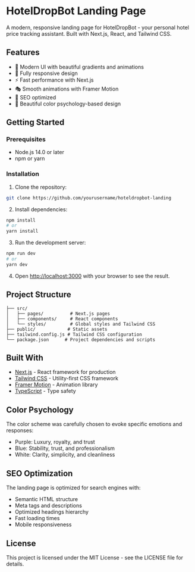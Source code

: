# HotelDropBot Landing Page

A modern, responsive landing page for HotelDropBot - your personal hotel price tracking assistant. Built with Next.js, React, and Tailwind CSS.

## Features

- 🎨 Modern UI with beautiful gradients and animations
- 📱 Fully responsive design
- ⚡ Fast performance with Next.js
- 🎭 Smooth animations with Framer Motion
- 🎯 SEO optimized
- 🌈 Beautiful color psychology-based design

## Getting Started

### Prerequisites

- Node.js 14.0 or later
- npm or yarn

### Installation

1. Clone the repository:
```bash
git clone https://github.com/yourusername/hoteldropbot-landing
```

2. Install dependencies:
```bash
npm install
# or
yarn install
```

3. Run the development server:
```bash
npm run dev
# or
yarn dev
```

4. Open [http://localhost:3000](http://localhost:3000) with your browser to see the result.

## Project Structure

```
├── src/
│   ├── pages/          # Next.js pages
│   ├── components/     # React components
│   └── styles/         # Global styles and Tailwind CSS
├── public/            # Static assets
├── tailwind.config.js # Tailwind CSS configuration
└── package.json      # Project dependencies and scripts
```

## Built With

- [Next.js](https://nextjs.org/) - React framework for production
- [Tailwind CSS](https://tailwindcss.com/) - Utility-first CSS framework
- [Framer Motion](https://www.framer.com/motion/) - Animation library
- [TypeScript](https://www.typescriptlang.org/) - Type safety

## Color Psychology

The color scheme was carefully chosen to evoke specific emotions and responses:

- Purple: Luxury, royalty, and trust
- Blue: Stability, trust, and professionalism
- White: Clarity, simplicity, and cleanliness

## SEO Optimization

The landing page is optimized for search engines with:

- Semantic HTML structure
- Meta tags and descriptions
- Optimized headings hierarchy
- Fast loading times
- Mobile responsiveness

## License

This project is licensed under the MIT License - see the LICENSE file for details. 